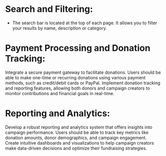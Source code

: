 # Search and Filtering:
 - The search bar is located at the top of each page.  It allows you to filter your results by name, description or category.

# Payment Processing and Donation Tracking:
Integrate a secure payment gateway to facilitate donations. Users should be able to make one-time or recurring donations using various payment methods, such as credit/debit cards or PayPal. Implement donation tracking and reporting features, allowing both donors and campaign creators to monitor contributions and financial goals in real-time.

# Reporting and Analytics:
Develop a robust reporting and analytics system that offers insights into campaign performance. Users should be able to track key metrics like donation amounts, donor demographics, and campaign engagement. Create intuitive dashboards and visualizations to help campaign creators make data-driven decisions and optimize their fundraising strategies.
